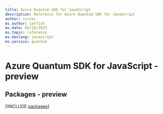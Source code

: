 ```yaml
---
title: Azure Quantum SDK for JavaScript
description: Reference for Azure Quantum SDK for JavaScript
author: xirzec
ms.author: jeffish
ms.data: 03/16/2023
ms.topic: reference
ms.devlang: javascript
ms.service: quantum
---
```

# Azure Quantum SDK for JavaScript - preview
## Packages - preview
[!INCLUDE [packages](quantum-index.md)]
